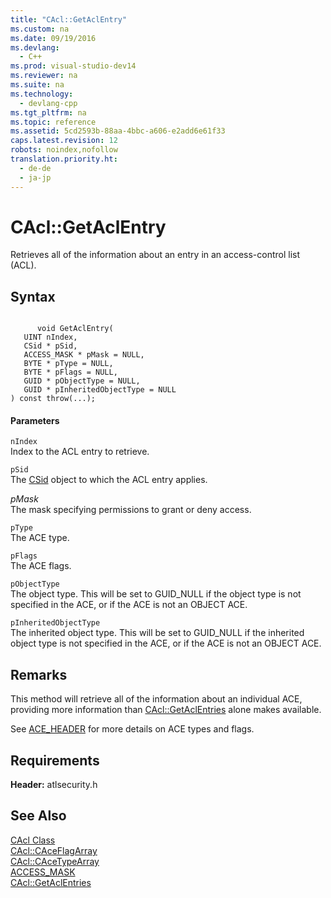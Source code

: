 ```yaml
---
title: "CAcl::GetAclEntry"
ms.custom: na
ms.date: 09/19/2016
ms.devlang: 
  - C++
ms.prod: visual-studio-dev14
ms.reviewer: na
ms.suite: na
ms.technology: 
  - devlang-cpp
ms.tgt_pltfrm: na
ms.topic: reference
ms.assetid: 5cd2593b-88aa-4bbc-a606-e2add6e61f33
caps.latest.revision: 12
robots: noindex,nofollow
translation.priority.ht: 
  - de-de
  - ja-jp
---
```

# CAcl::GetAclEntry
Retrieves all of the information about an entry in an access-control list (ACL).  
  
## Syntax  
  
```  
  
      void GetAclEntry(   
   UINT nIndex,   
   CSid * pSid,   
   ACCESS_MASK * pMask = NULL,   
   BYTE * pType = NULL,   
   BYTE * pFlags = NULL,   
   GUID * pObjectType = NULL,   
   GUID * pInheritedObjectType = NULL   
) const throw(...);  
```  
  
#### Parameters  
 `nIndex`  
 Index to the ACL entry to retrieve.  
  
 `pSid`  
 The [CSid](../vs140/CSid-Class.md) object to which the ACL entry applies.  
  
 *pMask*  
 The mask specifying permissions to grant or deny access.  
  
 `pType`  
 The ACE type.  
  
 `pFlags`  
 The ACE flags.  
  
 `pObjectType`  
 The object type. This will be set to GUID_NULL if the object type is not specified in the ACE, or if the ACE is not an OBJECT ACE.  
  
 `pInheritedObjectType`  
 The inherited object type. This will be set to GUID_NULL if the inherited object type is not specified in the ACE, or if the ACE is not an OBJECT ACE.  
  
## Remarks  
 This method will retrieve all of the information about an individual ACE, providing more information than [CAcl::GetAclEntries](../vs140/CAcl--GetAclEntries.md) alone makes available.  
  
 See [ACE_HEADER](http://msdn.microsoft.com/library/windows/desktop/aa374919) for more details on ACE types and flags.  
  
## Requirements  
 **Header:** atlsecurity.h  
  
## See Also  
 [CAcl Class](../vs140/CAcl-Class.md)   
 [CAcl::CAceFlagArray](../vs140/CAcl--CAceFlagArray.md)   
 [CAcl::CAceTypeArray](../vs140/CAcl--CAceTypeArray.md)   
 [ACCESS_MASK](http://msdn.microsoft.com/library/windows/desktop/aa374892)   
 [CAcl::GetAclEntries](../vs140/CAcl--GetAclEntries.md)